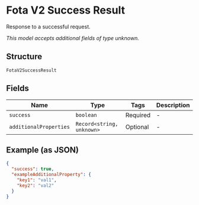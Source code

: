 
# Fota V2 Success Result

Response to a successful request.

*This model accepts additional fields of type unknown.*

## Structure

`FotaV2SuccessResult`

## Fields

| Name | Type | Tags | Description |
|  --- | --- | --- | --- |
| `success` | `boolean` | Required | - |
| `additionalProperties` | `Record<string, unknown>` | Optional | - |

## Example (as JSON)

```json
{
  "success": true,
  "exampleAdditionalProperty": {
    "key1": "val1",
    "key2": "val2"
  }
}
```

